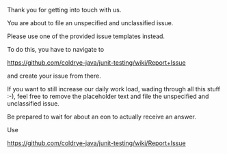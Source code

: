 Thank you for getting into touch with us.

You are about to file an unspecified and unclassified issue.

Please use one of the provided issue templates instead.

To do this, you have to navigate to

https://github.com/coldrye-java/junit-testing/wiki/Report+Issue

and create your issue from there.

If you want to still increase our daily work load, wading through all this stuff :-),
feel free to remove the placeholder text and file the unspecified and unclassified issue.

Be prepared to wait for about an eon to actually receive an answer.

Use

https://github.com/coldrye-java/junit-testing/wiki/Report+Issue

